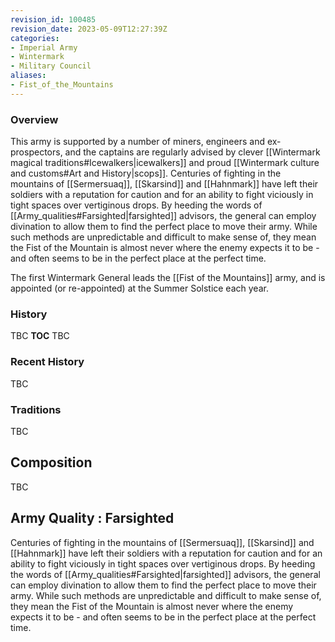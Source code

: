 ```yaml
---
revision_id: 100485
revision_date: 2023-05-09T12:27:39Z
categories:
- Imperial Army
- Wintermark
- Military Council
aliases:
- Fist_of_the_Mountains
---
```




### Overview
This army is supported by a number of miners, engineers and ex-prospectors, and the captains are regularly advised by clever [[Wintermark magical traditions#Icewalkers|icewalkers]] and proud [[Wintermark culture and customs#Art and History|scops]]. Centuries of fighting in the mountains of [[Sermersuaq]], [[Skarsind]] and [[Hahnmark]] have left their soldiers with a reputation for caution and for an ability to fight viciously in tight spaces over vertiginous drops. By heeding the words of [[Army_qualities#Farsighted|farsighted]] advisors, the general can employ divination to allow them to find the perfect place to move their army. While such methods are unpredictable and difficult to make sense of, they mean the Fist of the Mountain is almost never where the enemy expects it to be - and often seems to be in the perfect place at the perfect time. 

The first Wintermark General leads the [[Fist of the Mountains]] army, and is appointed (or re-appointed) at the Summer Solstice each year.
### History
TBC
__TOC__
TBC
### Recent History
TBC

### Traditions
TBC
## Composition
TBC
## Army Quality : Farsighted
Centuries of fighting in the mountains of [[Sermersuaq]], [[Skarsind]] and [[Hahnmark]] have left their soldiers with a reputation for caution and for an ability to fight viciously in tight spaces over vertiginous drops. By heeding the words of [[Army_qualities#Farsighted|farsighted]] advisors, the general can employ divination to allow them to find the perfect place to move their army. While such methods are unpredictable and difficult to make sense of, they mean the Fist of the Mountain is almost never where the enemy expects it to be - and often seems to be in the perfect place at the perfect time. 


